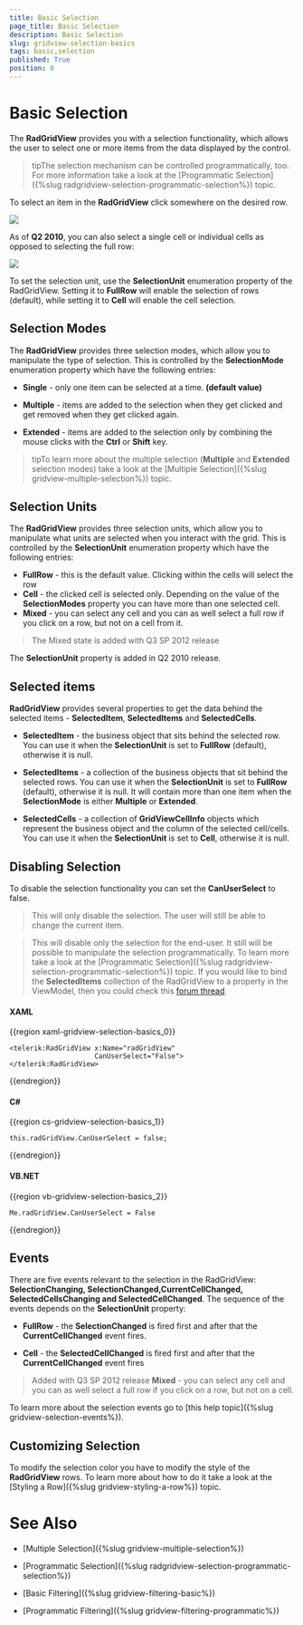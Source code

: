 ```yaml
---
title: Basic Selection
page_title: Basic Selection
description: Basic Selection
slug: gridview-selection-basics
tags: basic,selection
published: True
position: 0
---
```


# Basic Selection


The __RadGridView__ provides you with a selection functionality, which allows the user to select one or more items from the data displayed by the control.

>tipThe selection mechanism can be controlled programmatically, too. For more information take a look at the [Programmatic Selection]({%slug radgridview-selection-programmatic-selection%}) topic.

To select an item in the __RadGridView__ click somewhere on the desired row.

![](images/RadGridView_BasicSelection_1.png)

As of __Q2 2010__, you can also select a single cell or individual cells as opposed to selecting the full row:

![](images/RadGridView_BasicSelection_2.png)

To set the selection unit, use the __SelectionUnit__ enumeration property of the RadGridView. Setting it to __FullRow__ will enable the selection of rows (default), while setting it to __Cell__ will enable the cell selection.

## Selection Modes

The __RadGridView__ provides three selection modes, which allow you to manipulate the type of selection. This is controlled by the __SelectionMode__ enumeration property which have the following entries:

* __Single__ - only one item can be selected at a time. __(default value)__

* __Multiple__ - items are added to the selection when they get clicked and get removed when they get clicked again. 

* __Extended__ - items are added to the selection only by combining the mouse clicks with the __Ctrl__ or __Shift__ key. 

>tipTo learn more about the multiple selection (__Multiple__ and __Extended__ selection modes) take a look at the [Multiple Selection]({%slug gridview-multiple-selection%}) topic.

## Selection Units

The __RadGridView__ provides three selection units, which allow you to manipulate what units are selected when you interact with the grid. This is controlled by the __SelectionUnit__ enumeration property which have the following entries:

* __FullRow__ - this is the default value. Clicking within the cells will select the row    
* __Cell__ - the clicked cell is selected only. Depending on the value of the __SelectionModes__ property you can have more than one selected cell. 
* __Mixed__ - you can select any cell and you can as well select a full row if you click on a row, but not on a cell from it.
            
>The Mixed state is added with Q3 SP 2012 release

The __SelectionUnit__ property is added in Q2 2010 release.

## Selected items

__RadGridView__ provides several properties to get the data behind the selected items - __SelectedItem__, __SelectedItems__ and __SelectedCells__. 

* __SelectedItem__ - the business object that sits behind the selected row. You can use it when the __SelectionUnit__ is set to __FullRow__ (default), otherwise it is null.

* __SelectedItems__ - a collection of the business objects that sit behind the selected rows. You can use it when the __SelectionUnit__ is set to __FullRow__ (default), otherwise it is null. It will contain more than one item when the __SelectionMode__ is either __Multiple__ or __Extended__.

* __SelectedCells__ - a collection of __GridViewCellInfo__ objects which represent the business object and the column of the selected cell/cells. You can use it when the __SelectionUnit__ is set to __Cell__, otherwise it is null.

## Disabling Selection

To disable the selection functionality you can set the __CanUserSelect__ to false.

>This will only disable the selection. The user will still be able to change the current item.

>This will disable only the selection for the end-user. It still will be possible to manipulate the selection programmatically. To learn more take a look at the [Programmatic Selection]({%slug radgridview-selection-programmatic-selection%}) topic. If you would like to bind the __SelectedItems__ collection of the RadGridView to a property in the ViewModel, then you could check this [forum thread](http://www.telerik.com/community/forums/wpf/gridview/multiple-selection-with-data-binding-in-radgridview.aspx).
          
#### __XAML__

{{region xaml-gridview-selection-basics_0}}

	<telerik:RadGridView x:Name="radGridView"
	                     CanUserSelect="False">
	</telerik:RadGridView>
{{endregion}}

#### __C#__

{{region cs-gridview-selection-basics_1}}

	this.radGridView.CanUserSelect = false;
{{endregion}}

#### __VB.NET__

{{region vb-gridview-selection-basics_2}}

	Me.radGridView.CanUserSelect = False
{{endregion}}

## Events

There are five events relevant to the selection in the RadGridView: __SelectionChanging, SelectionChanged,CurrentCellChanged, SelectedCellsChanging and SelectedCellChanged__. The sequence of the events depends on the __SelectionUnit__ property:

* __FullRow__ - the __SelectionChanged__ is fired first and after that the __CurrentCellChanged__ event fires. 

* __Cell__ - the __SelectedCellChanged__ is fired first and after that the __CurrentCellChanged__ event fires 

>Added with Q3 SP 2012 release __Mixed__ - you can select any cell and you can as well select a full row if you click on a row, but not on a cell.
          

To learn more about the selection events go to [this help topic]({%slug gridview-selection-events%}).

## Customizing Selection

To modify the selection color you have to modify the style of the __RadGridView__ rows. To learn more about how to do it take a look at the [Styling a Row]({%slug gridview-styling-a-row%}) topic.

# See Also

 * [Multiple Selection]({%slug gridview-multiple-selection%})

 * [Programmatic Selection]({%slug radgridview-selection-programmatic-selection%})

 * [Basic Filtering]({%slug gridview-filtering-basic%})

 * [Programmatic Filtering]({%slug gridview-filtering-programmatic%})
